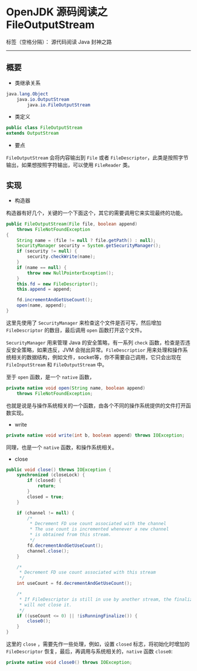 # OpenJDK 源码阅读之 FileOutputStream

标签（空格分隔）： 源代码阅读 Java 封神之路

---

## 概要

* 类继承关系 

```java
java.lang.Object
    java.io.OutputStream
        java.io.FileOutputStream
```

* 类定义 

```java
public class FileOutputStream
extends OutputStream
```

* 要点 

`FileOutputStream` 会将内容输出到 `File` 或者 `FileDescriptor`，此类是按照字节输出，如果想按照字符输出，可以使用 `FileReader` 类。

## 实现


* 构造器 

构造器有好几个，关键的一个下面这个，其它的需要调用它来实现最终的功能。


```java
public FileOutputStream(File file, boolean append)
    throws FileNotFoundException
{
    String name = (file != null ? file.getPath() : null);
    SecurityManager security = System.getSecurityManager();
    if (security != null) {
        security.checkWrite(name);
    }
    if (name == null) {
        throw new NullPointerException();
    }
    this.fd = new FileDescriptor();
    this.append = append;

    fd.incrementAndGetUseCount();
    open(name, append);
}
```

这里先使用了 `SecurityManager` 来检查这个文件是否可写，然后增加 `FileDescriptor` 的数目，最后调用 `open` 函数打开这个文件。

`SecurityManager` 用来管理 Java 的安全策略，有一系列 `check` 函数，检查是否违反安全策略，如果违反，JVM 会抛出异常。`FileDescriptior` 用来处理和操作系统相关的数据结构，例如文件，socket等，你不需要自己调用，它只会出现在 `FileInputStream` 和  `FileOutputStream` 中。

至于  `open` 函数，是一个 `native` 函数，

```java
private native void open(String name, boolean append)
    throws FileNotFoundException;
```

也就是说是与操作系统相关的一个函数，由各个不同的操作系统提供的文件打开函数实现。

* write

```java
private native void write(int b, boolean append) throws IOException;
```

同理，也是一个 `native` 函数，和操作系统相关。

* close

```java
public void close() throws IOException {
    synchronized (closeLock) {
        if (closed) {
            return;
        }
        closed = true;
    }

    if (channel != null) {
        /*
         * Decrement FD use count associated with the channel
         * The use count is incremented whenever a new channel
         * is obtained from this stream.
         */
        fd.decrementAndGetUseCount();
        channel.close();
    }

    /*
     * Decrement FD use count associated with this stream
     */
    int useCount = fd.decrementAndGetUseCount();

    /*
     * If FileDescriptor is still in use by another stream, the finalizer
     * will not close it.
     */
    if ((useCount <= 0) || !isRunningFinalize()) {
        close0();
    }
}
```

这里的 `close` ，需要先作一些处理，例如，设置 `closed` 标志，将初始化时增加的 `FileDescriptor` 恢复，最后，再调用与系统相关的，`native` 函数 `close0`:

```java
private native void close0() throws IOException;
```
